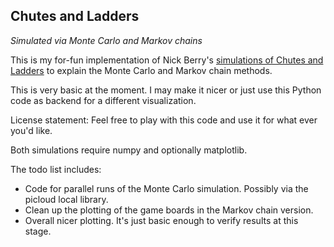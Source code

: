 ## Chutes and Ladders 

_Simulated via Monte Carlo and Markov chains_

This is my for-fun implementation of Nick Berry's [simulations of Chutes and Ladders](http://www.datagenetics.com/blog/november12011/index.html) to explain the Monte Carlo and Markov chain methods.

This is very basic at the moment. I may make it nicer or just use this Python code as backend for a different visualization.

License statement: Feel free to play with this code and use it for what ever you'd like.

Both simulations require numpy and optionally matplotlib.

The todo list includes:
* Code for parallel runs of the Monte Carlo simulation. Possibly via the picloud local library.
* Clean up the plotting of the game boards in the Markov chain version.
* Overall nicer plotting. It's just basic enough to verify results at this stage.
